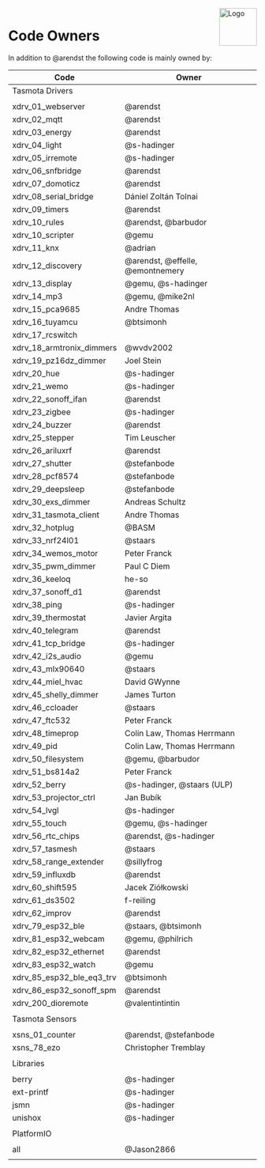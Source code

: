 <img src="/tools/logo/TASMOTA_FullLogo_Vector.svg" alt="Logo" align="right" height="76"/>

# Code Owners

In addition to @arendst the following code is mainly owned by:

| Code                      | Owner
|---------------------------|---------------------------
| Tasmota Drivers           |
|                           |
| xdrv_01_webserver         | @arendst
| xdrv_02_mqtt              | @arendst
| xdrv_03_energy            | @arendst
| xdrv_04_light             | @s-hadinger
| xdrv_05_irremote          | @s-hadinger
| xdrv_06_snfbridge         | @arendst
| xdrv_07_domoticz          | @arendst
| xdrv_08_serial_bridge     | Dániel Zoltán Tolnai
| xdrv_09_timers            | @arendst
| xdrv_10_rules             | @arendst, @barbudor
| xdrv_10_scripter          | @gemu
| xdrv_11_knx               | @adrian
| xdrv_12_discovery         | @arendst, @effelle, @emontnemery
| xdrv_13_display           | @gemu, @s-hadinger
| xdrv_14_mp3               | @gemu, @mike2nl
| xdrv_15_pca9685           | Andre Thomas
| xdrv_16_tuyamcu           | @btsimonh
| xdrv_17_rcswitch          |
| xdrv_18_armtronix_dimmers | @wvdv2002
| xdrv_19_pz16dz_dimmer     | Joel Stein
| xdrv_20_hue               | @s-hadinger
| xdrv_21_wemo              | @s-hadinger
| xdrv_22_sonoff_ifan       | @arendst
| xdrv_23_zigbee            | @s-hadinger
| xdrv_24_buzzer            | @arendst
| xdrv_25_stepper           | Tim Leuscher
| xdrv_26_ariluxrf          | @arendst
| xdrv_27_shutter           | @stefanbode
| xdrv_28_pcf8574           | @stefanbode
| xdrv_29_deepsleep         | @stefanbode
| xdrv_30_exs_dimmer        | Andreas Schultz
| xdrv_31_tasmota_client    | Andre Thomas
| xdrv_32_hotplug           | @BASM
| xdrv_33_nrf24l01          | @staars
| xdrv_34_wemos_motor       | Peter Franck
| xdrv_35_pwm_dimmer        | Paul C Diem
| xdrv_36_keeloq            | he-so
| xdrv_37_sonoff_d1         | @arendst
| xdrv_38_ping              | @s-hadinger
| xdrv_39_thermostat        | Javier Argita
| xdrv_40_telegram          | @arendst
| xdrv_41_tcp_bridge        | @s-hadinger
| xdrv_42_i2s_audio         | @gemu
| xdrv_43_mlx90640          | @staars
| xdrv_44_miel_hvac         | David GWynne
| xdrv_45_shelly_dimmer     | James Turton
| xdrv_46_ccloader          | @staars
| xdrv_47_ftc532            | Peter Franck
| xdrv_48_timeprop          | Colin Law, Thomas Herrmann
| xdrv_49_pid               | Colin Law, Thomas Herrmann
| xdrv_50_filesystem        | @gemu, @barbudor
| xdrv_51_bs814a2           | Peter Franck
| xdrv_52_berry             | @s-hadinger, @staars (ULP)
| xdrv_53_projector_ctrl    | Jan Bubík
| xdrv_54_lvgl              | @s-hadinger
| xdrv_55_touch             | @gemu, @s-hadinger
| xdrv_56_rtc_chips         | @arendst, @s-hadinger
| xdrv_57_tasmesh           | @staars
| xdrv_58_range_extender    | @sillyfrog
| xdrv_59_influxdb          | @arendst
| xdrv_60_shift595          | Jacek Ziółkowski
| xdrv_61_ds3502            | f-reiling
| xdrv_62_improv            | @arendst
| xdrv_79_esp32_ble         | @staars, @btsimonh
| xdrv_81_esp32_webcam      | @gemu, @philrich
| xdrv_82_esp32_ethernet    | @arendst
| xdrv_83_esp32_watch       | @gemu
| xdrv_85_esp32_ble_eq3_trv | @btsimonh
| xdrv_86_esp32_sonoff_spm  | @arendst
| xdrv_200_dioremote        | @valentintintin
|                           |
| Tasmota Sensors           |
|                           |
| xsns_01_counter           | @arendst, @stefanbode
| xsns_78_ezo               | Christopher Tremblay
|                           |
| Libraries                 |
|                           |
| berry                     | @s-hadinger
| ext-printf                | @s-hadinger
| jsmn                      | @s-hadinger
| unishox                   | @s-hadinger
|                           |
| PlatformIO                |
|                           |
| all                       | @Jason2866
|                           |

